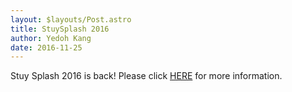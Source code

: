 ```yaml
---
layout: $layouts/Post.astro
title: StuySplash 2016
author: Yedoh Kang
date: 2016-11-25
---
```

Stuy Splash 2016 is back! Please click [HERE](/resources/stuysplash2016) for more information.

